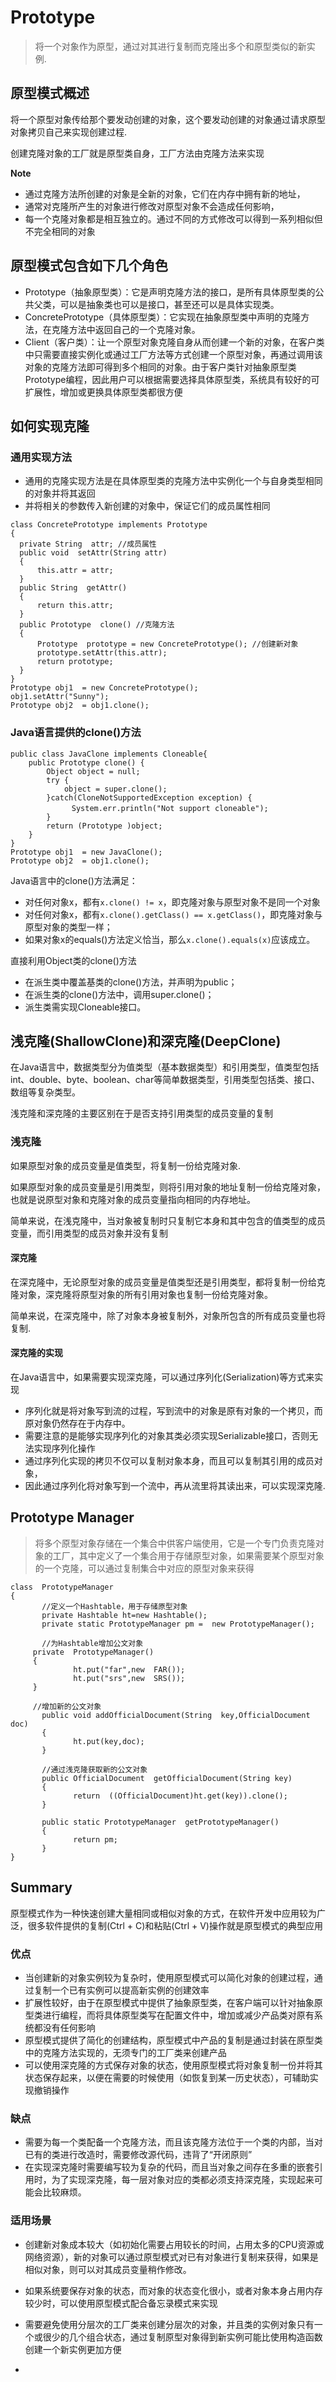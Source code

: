 # Prototype
> 将一个对象作为原型，通过对其进行复制而克隆出多个和原型类似的新实例.

## 原型模式概述

将一个原型对象传给那个要发动创建的对象，这个要发动创建的对象通过请求原型对象拷贝自己来实现创建过程.

创建克隆对象的工厂就是原型类自身，工厂方法由克隆方法来实现

**Note**
* 通过克隆方法所创建的对象是全新的对象，它们在内存中拥有新的地址，
* 通常对克隆所产生的对象进行修改对原型对象不会造成任何影响，
* 每一个克隆对象都是相互独立的。通过不同的方式修改可以得到一系列相似但不完全相同的对象

## 原型模式包含如下几个角色

* Prototype（抽象原型类）：它是声明克隆方法的接口，是所有具体原型类的公共父类，可以是抽象类也可以是接口，甚至还可以是具体实现类。
* ConcretePrototype（具体原型类）：它实现在抽象原型类中声明的克隆方法，在克隆方法中返回自己的一个克隆对象。
* Client（客户类）：让一个原型对象克隆自身从而创建一个新的对象，在客户类中只需要直接实例化或通过工厂方法等方式创建一个原型对象，再通过调用该对象的克隆方法即可得到多个相同的对象。由于客户类针对抽象原型类Prototype编程，因此用户可以根据需要选择具体原型类，系统具有较好的可扩展性，增加或更换具体原型类都很方便


## 如何实现克隆

### 通用实现方法
* 通用的克隆实现方法是在具体原型类的克隆方法中实例化一个与自身类型相同的对象并将其返回
* 并将相关的参数传入新创建的对象中，保证它们的成员属性相同

```
class ConcretePrototype implements Prototype
{
  private String  attr; //成员属性
  public void  setAttr(String attr)
  {
      this.attr = attr;
  }
  public String  getAttr()
  {
      return this.attr;
  }
  public Prototype  clone() //克隆方法
  {
      Prototype  prototype = new ConcretePrototype(); //创建新对象
      prototype.setAttr(this.attr);
      return prototype;
  }
}
Prototype obj1  = new ConcretePrototype();
obj1.setAttr("Sunny");
Prototype obj2  = obj1.clone();

```

### Java语言提供的clone()方法

```
public class JavaClone implements Cloneable{
	public Prototype clone() {
		Object object = null;
		try {
			object = super.clone();
		}catch(CloneNotSupportedException exception) {
			　System.err.println("Not support cloneable");
		}
		return (Prototype )object;
	}
}
Prototype obj1  = new JavaClone();
Prototype obj2  = obj1.clone();
```
Java语言中的clone()方法满足：
* 对任何对象x，都有`x.clone() != x`，即克隆对象与原型对象不是同一个对象
* 对任何对象x，都有`x.clone().getClass() == x.getClass()`，即克隆对象与原型对象的类型一样；
* 如果对象x的equals()方法定义恰当，那么`x.clone().equals(x)`应该成立。

直接利用Object类的clone()方法
* 在派生类中覆盖基类的clone()方法，并声明为public；
* 在派生类的clone()方法中，调用super.clone()；
* 派生类需实现Cloneable接口。

## 浅克隆(ShallowClone)和深克隆(DeepClone)
在Java语言中，数据类型分为值类型（基本数据类型）和引用类型，值类型包括int、double、byte、boolean、char等简单数据类型，引用类型包括类、接口、数组等复杂类型。

浅克隆和深克隆的主要区别在于是否支持引用类型的成员变量的复制

### 浅克隆
如果原型对象的成员变量是值类型，将复制一份给克隆对象.

如果原型对象的成员变量是引用类型，则将引用对象的地址复制一份给克隆对象，也就是说原型对象和克隆对象的成员变量指向相同的内存地址。

简单来说，在浅克隆中，当对象被复制时只复制它本身和其中包含的值类型的成员变量，而引用类型的成员对象并没有复制

#### 深克隆
在深克隆中，无论原型对象的成员变量是值类型还是引用类型，都将复制一份给克隆对象，深克隆将原型对象的所有引用对象也复制一份给克隆对象。

简单来说，在深克隆中，除了对象本身被复制外，对象所包含的所有成员变量也将复制.

#### 深克隆的实现
在Java语言中，如果需要实现深克隆，可以通过序列化(Serialization)等方式来实现
* 序列化就是将对象写到流的过程，写到流中的对象是原有对象的一个拷贝，而原对象仍然存在于内存中。
* 需要注意的是能够实现序列化的对象其类必须实现Serializable接口，否则无法实现序列化操作
* 通过序列化实现的拷贝不仅可以复制对象本身，而且可以复制其引用的成员对象，
* 因此通过序列化将对象写到一个流中，再从流里将其读出来，可以实现深克隆.

## Prototype Manager
> 将多个原型对象存储在一个集合中供客户端使用，它是一个专门负责克隆对象的工厂，其中定义了一个集合用于存储原型对象，如果需要某个原型对象的一个克隆，可以通过复制集合中对应的原型对象来获得
```
class  PrototypeManager
{
       //定义一个Hashtable，用于存储原型对象
       private Hashtable ht=new Hashtable();
       private static PrototypeManager pm =  new PrototypeManager();
      
       //为Hashtable增加公文对象   
     private  PrototypeManager()
     {
              ht.put("far",new  FAR());
              ht.put("srs",new  SRS());               
     }
  
     //增加新的公文对象
       public void addOfficialDocument(String  key,OfficialDocument doc)
       {
              ht.put(key,doc);
       }
 
       //通过浅克隆获取新的公文对象
       public OfficialDocument  getOfficialDocument(String key)
       {
              return  ((OfficialDocument)ht.get(key)).clone();
       }
      
       public static PrototypeManager  getPrototypeManager()
       {
              return pm;
       }
}
```

## Summary
原型模式作为一种快速创建大量相同或相似对象的方式，在软件开发中应用较为广泛，很多软件提供的复制(Ctrl + C)和粘贴(Ctrl + V)操作就是原型模式的典型应用

### 优点
* 当创建新的对象实例较为复杂时，使用原型模式可以简化对象的创建过程，通过复制一个已有实例可以提高新实例的创建效率
* 扩展性较好，由于在原型模式中提供了抽象原型类，在客户端可以针对抽象原型类进行编程，而将具体原型类写在配置文件中，增加或减少产品类对原有系统都没有任何影响
* 原型模式提供了简化的创建结构，原型模式中产品的复制是通过封装在原型类中的克隆方法实现的，无须专门的工厂类来创建产品
* 可以使用深克隆的方式保存对象的状态，使用原型模式将对象复制一份并将其状态保存起来，以便在需要的时候使用（如恢复到某一历史状态），可辅助实现撤销操作

### 缺点
* 需要为每一个类配备一个克隆方法，而且该克隆方法位于一个类的内部，当对已有的类进行改造时，需要修改源代码，违背了“开闭原则”
* 在实现深克隆时需要编写较为复杂的代码，而且当对象之间存在多重的嵌套引用时，为了实现深克隆，每一层对象对应的类都必须支持深克隆，实现起来可能会比较麻烦。

### 适用场景
* 创建新对象成本较大（如初始化需要占用较长的时间，占用太多的CPU资源或网络资源），新的对象可以通过原型模式对已有对象进行复制来获得，如果是相似对象，则可以对其成员变量稍作修改。
* 如果系统要保存对象的状态，而对象的状态变化很小，或者对象本身占用内存较少时，可以使用原型模式配合备忘录模式来实现
* 需要避免使用分层次的工厂类来创建分层次的对象，并且类的实例对象只有一个或很少的几个组合状态，通过复制原型对象得到新实例可能比使用构造函数创建一个新实例更加方便






* 


